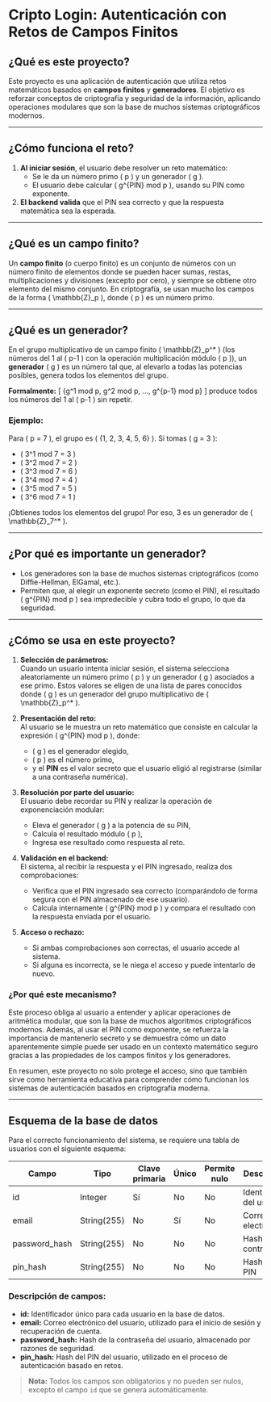 # Cripto Login: Autenticación con Retos de Campos Finitos

## ¿Qué es este proyecto?

Este proyecto es una aplicación de autenticación que utiliza retos matemáticos basados en **campos finitos** y **generadores**. El objetivo es reforzar conceptos de criptografía y seguridad de la información, aplicando operaciones modulares que son la base de muchos sistemas criptográficos modernos.

---

## ¿Cómo funciona el reto?

1. **Al iniciar sesión**, el usuario debe resolver un reto matemático:
   - Se le da un número primo \( p \) y un generador \( g \).
   - El usuario debe calcular \( g^{PIN} mod p \), usando su PIN como exponente.
2. **El backend valida** que el PIN sea correcto y que la respuesta matemática sea la esperada.

---

## ¿Qué es un campo finito?

Un **campo finito** (o cuerpo finito) es un conjunto de números con un número finito de elementos donde se pueden hacer sumas, restas, multiplicaciones y divisiones (excepto por cero), y siempre se obtiene otro elemento del mismo conjunto. En criptografía, se usan mucho los campos de la forma \( \mathbb{Z}_p \), donde \( p \) es un número primo.

---

## ¿Qué es un generador?

En el grupo multiplicativo de un campo finito \( \mathbb{Z}_p^* \) (los números del 1 al \( p-1 \) con la operación multiplicación módulo \( p \)), un **generador** \( g \) es un número tal que, al elevarlo a todas las potencias posibles, genera todos los elementos del grupo.

**Formalmente:**
\[
\{g^1 mod p, g^2 mod p, ..., g^{p-1} mod p\}
\]
produce todos los números del 1 al \( p-1 \) sin repetir.

### Ejemplo:
Para \( p = 7 \), el grupo es \( \{1, 2, 3, 4, 5, 6\} \).
Si tomas \( g = 3 \):
- \( 3^1 mod 7 = 3 \)
- \( 3^2 mod 7 = 2 \)
- \( 3^3 mod 7 = 6 \)
- \( 3^4 mod 7 = 4 \)
- \( 3^5 mod 7 = 5 \)
- \( 3^6 mod 7 = 1 \)

¡Obtienes todos los elementos del grupo! Por eso, 3 es un generador de \( \mathbb{Z}_7^* \).

---

## ¿Por qué es importante un generador?

- Los generadores son la base de muchos sistemas criptográficos (como Diffie-Hellman, ElGamal, etc.).
- Permiten que, al elegir un exponente secreto (como el PIN), el resultado \( g^{PIN} mod p \) sea impredecible y cubra todo el grupo, lo que da seguridad.

---

## ¿Cómo se usa en este proyecto?

1. **Selección de parámetros:**  
   Cuando un usuario intenta iniciar sesión, el sistema selecciona aleatoriamente un número primo \( p \) y un generador \( g \) asociados a ese primo. Estos valores se eligen de una lista de pares conocidos donde \( g \) es un generador del grupo multiplicativo de \( \mathbb{Z}_p^* \).

2. **Presentación del reto:**  
   Al usuario se le muestra un reto matemático que consiste en calcular la expresión \( g^{PIN} mod p \), donde:
   - \( g \) es el generador elegido,
   - \( p \) es el número primo,
   - y el **PIN** es el valor secreto que el usuario eligió al registrarse (similar a una contraseña numérica).

3. **Resolución por parte del usuario:**  
   El usuario debe recordar su PIN y realizar la operación de exponenciación modular:  
   - Eleva el generador \( g \) a la potencia de su PIN,
   - Calcula el resultado módulo \( p \),
   - Ingresa ese resultado como respuesta al reto.

4. **Validación en el backend:**  
   El sistema, al recibir la respuesta y el PIN ingresado, realiza dos comprobaciones:
   - Verifica que el PIN ingresado sea correcto (comparándolo de forma segura con el PIN almacenado de ese usuario).
   - Calcula internamente \( g^{PIN} mod p \) y compara el resultado con la respuesta enviada por el usuario.

5. **Acceso o rechazo:**  
   - Si ambas comprobaciones son correctas, el usuario accede al sistema.
   - Si alguna es incorrecta, se le niega el acceso y puede intentarlo de nuevo.

### ¿Por qué este mecanismo?

Este proceso obliga al usuario a entender y aplicar operaciones de aritmética modular, que son la base de muchos algoritmos criptográficos modernos. Además, al usar el PIN como exponente, se refuerza la importancia de mantenerlo secreto y se demuestra cómo un dato aparentemente simple puede ser usado en un contexto matemático seguro gracias a las propiedades de los campos finitos y los generadores.

En resumen, este proyecto no solo protege el acceso, sino que también sirve como herramienta educativa para comprender cómo funcionan los sistemas de autenticación basados en criptografía moderna.

---

## Esquema de la base de datos

Para el correcto funcionamiento del sistema, se requiere una tabla de usuarios con el siguiente esquema:

| Campo         | Tipo           | Clave primaria | Único | Permite nulo | Descripción                |
|---------------|---------------|----------------|-------|--------------|----------------------------|
| id            | Integer       | Sí             | No    | No           | Identificador del usuario  |
| email         | String(255)   | No             | Sí    | No           | Correo electrónico         |
| password_hash | String(255)   | No             | No    | No           | Hash de la contraseña      |
| pin_hash      | String(255)   | No             | No    | No           | Hash del PIN               |

### Descripción de campos:

- **id:** Identificador único para cada usuario en la base de datos.
- **email:** Correo electrónico del usuario, utilizado para el inicio de sesión y recuperación de cuenta.
- **password_hash:** Hash de la contraseña del usuario, almacenado por razones de seguridad.
- **pin_hash:** Hash del PIN del usuario, utilizado en el proceso de autenticación basado en retos.

> **Nota:** Todos los campos son obligatorios y no pueden ser nulos, excepto el campo `id` que se genera automáticamente.
